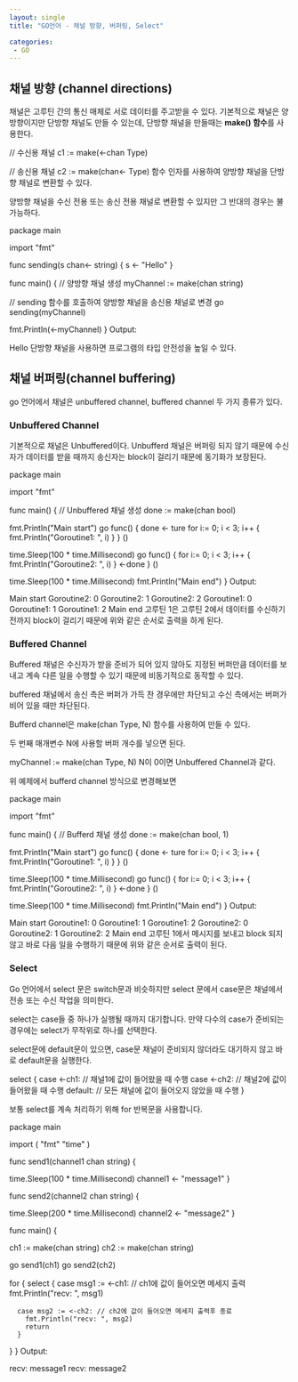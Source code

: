 ```yaml
---
layout: single
title: "GO언어 - 채널 방향, 버퍼링, Select"

categories:
 - GO
---
```



## 채널 방향 (channel directions)
채널은 고루틴 간의 통신 매체로 서로 데이터를 주고받을 수 있다. 기본적으로 채널은 양방향이지만 단방향 채널도 만들 수 있는데,  단방향 채널을 만들때는 **make() 함수**를 사용한다.

// 수신용 채널
c1 := make(<-chan Type)

// 송신용 채널
c2 := make(chan<- Type)
함수 인자를 사용하여 양방향 채널을 단방향 채널로 변환할 수 있다.

양방향 채널을 수신 전용 또는 송신 전용 채널로 변환할 수 있지만 그 반대의 경우는 불가능하다.

package main

import "fmt"

func sending(s chan<- string) {
	s <- "Hello"
}

func main() {
  // 양방향 채널 생성
  myChannel := make(chan string)
  
  // sending 함수를 호출하여 양방향 채널을 송신용 채널로 변경
  go sending(myChannel)

  fmt.Println(<-myChannel)
}
Output:

Hello
단방향 채널을 사용하면 프로그램의 타입 안전성을 높일 수 있다.

## 채널 버퍼링(channel buffering)
go 언어에서 채널은 unbuffered channel, buffered channel 두 가지 종류가 있다.

### Unbuffered Channel
기본적으로 채널은 Unbuffered이다. Unbufferd 채널은 버퍼링 되지 않기 때문에 수신자가 데이터를 받을 때까지 송신자는 block이 걸리기 때문에 동기화가 보장된다.

package main

import "fmt"

func main() {
  // Unbuffered 채널 생성
  done := make(chan bool)

  fmt.Println("Main start")
  go func() {
    done <- ture
    for i:= 0; i < 3; i++ {
      fmt.Println("Goroutine1: ", i)
    }
  } ()

  time.Sleep(100 * time.Millisecond)
  go func() {
    for i:= 0; i < 3; i++ {
      fmt.Println("Goroutine2: ", i)
    }
  <-done
  } () 

  time.Sleep(100 * time.Millisecond)
  fmt.Println("Main end")
}
Output:

Main start
Goroutine2:  0
Goroutine2:  1
Goroutine2:  2
Goroutine1:  0
Goroutine1:  1
Goroutine1:  2
Main end
고루틴 1은 고루틴 2에서 데이터를 수신하기 전까지 block이 걸리기 때문에 위와 같은 순서로 출력을 하게 된다.

 


 
### Buffered Channel
Buffered 채널은 수신자가 받을 준비가 되어 있지 않아도 지정된 버퍼만큼 데이터를 보내고 계속 다른 일을 수행할 수 있기 때문에 비동기적으로 동작할 수 있다.

buffered 채널에서 송신 측은 버퍼가 가득 찬 경우에만 차단되고 수신 측에서는 버퍼가 비어 있을 때만 차단된다.

 

Bufferd channel은 make(chan Type, N) 함수를 사용하여 만들 수 있다.

두 번째 매개변수 N에 사용할 버퍼 개수를 넣으면 된다.

myChannel := make(chan Type, N)
N이 0이면 Unbuffered Channel과 같다.

 

위 예제에서 bufferd channel 방식으로 변경해보면

package main

import "fmt"

func main() {
  // Bufferd 채널 생성
  done := make(chan bool, 1)

  fmt.Println("Main start")
  go func() {
    done <- ture
    for i:= 0; i < 3; i++ {
      fmt.Println("Goroutine1: ", i)
    }
  } ()

  time.Sleep(100 * time.Millisecond)
  go func() {
    for i:= 0; i < 3; i++ {
      fmt.Println("Goroutine2: ", i)
    }
  <-done
  } () 

  time.Sleep(100 * time.Millisecond)
  fmt.Println("Main end")
}
Output:

Main start
Goroutine1:  0
Goroutine1:  1
Goroutine1:  2
Goroutine2:  0
Goroutine2:  1
Goroutine2:  2
Main end
고루틴 1에서 메시지를 보내고 block 되지 않고 바로 다음 일을 수행하기 때문에 위와 같은 순서로 출력이 된다.

### Select
Go 언어에서 select 문은 switch문과 비슷하지만 select 문에서 case문은 채널에서 전송 또는 수신 작업을 의미한다.

 

select는 case들 중 하나가 실행될 때까지 대기합니다. 만약 다수의 case가 준비되는 경우에는 select가 무작위로 하나를 선택한다.

select문에 default문이 있으면, case문 채널이 준비되지 않더라도 대기하지 않고 바로 default문을 실행한다.

select {
  case <-ch1:
    // 채널1에 값이 들어왔을 때 수행
  case <-ch2:
    // 채널2에 값이 들어왔을 때 수행
  default:
    // 모든 채널에 값이 들어오지 않았을 때 수행
}
 

보통 select를 계속 처리하기 위해 for 반복문을 사용합니다.

package main

import (
  "fmt"
  "time"
)

func send1(channel1 chan string) {

  time.Sleep(100 * time.Millisecond)
  channel1 <- "message1"
}

func send2(channel2 chan string) {

  time.Sleep(200 * time.Millisecond)
  channel2 <- "message2"
}

func main() {

  ch1 := make(chan string)
  ch2 := make(chan string)

  go send1(ch1)
  go send2(ch2)

  for {
    select {
      case msg1 := <-ch1: // ch1에 값이 들어오면 메세지 출력
        fmt.Println("recv: ", msg1)

      case msg2 := <-ch2: // ch2에 값이 들어오면 메세지 출력후 종료
        fmt.Println("recv: ", msg2)
        return
      }
  }
}
Output:

recv:  message1
recv:  message2

